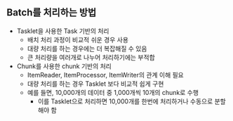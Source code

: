 ## Batch를 처리하는 방법

* Tasklet을 사용한 Task 기반의 처리
  * 배치 처리 과정이 비교적 쉬운 경우 사용
  * 대량 처리를 하는 경우에는 더 복잡해질 수 있음
  * 큰 처리량을 여러개로 나누어 처리하기에는 부적합
* Chunk를 사용한 chunk 기반의 처리
  * ItemReader, ItemProcessor, ItemWriter의 관계 이해 필요
  * 대량 처리를 하는 경우 Tasklet 보다 비교적 쉽게 구현
  * 예를 들면, 10,000개의 데이터 중 1,000개씩 10개의 chunk로 수행
    * 이를 Tasklet으로 처리하면 10,000개를 한번에 처리하거나 수동으로 분할해야 함